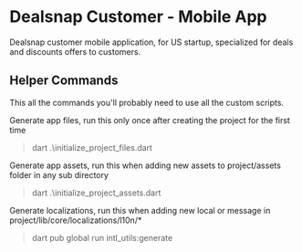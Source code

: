 # Dealsnap Customer - Mobile App
Dealsnap customer mobile application, for US startup, specialized for deals and discounts offers to customers.

## Helper Commands

This all the commands you'll probably need to use all the custom scripts.

Generate app files, run this only once after creating the project for the first time
> dart .\initialize_project_files.dart

Generate app assets, run this when adding new assets to project/assets folder in any sub directory
> dart .\initialize_project_assets.dart

Generate localizations, run this when adding new local or message in project/lib/core/localizations/l10n/*
> dart pub global run intl_utils:generate